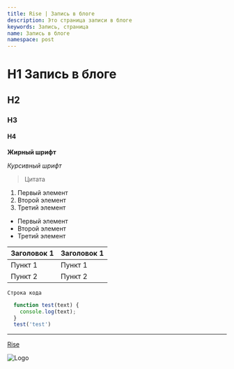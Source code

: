 ```yaml
---
title: Rise | Запись в блоге
description: Это страница записи в блоге
keywords: Запись, страница
name: Запись в блоге
namespace: post
---
```


# H1 Запись в блоге

## H2

### H3

#### H4

**Жирный шрифт**

_Курсивный шрифт_

> Цитата

1. Первый элемент
2. Второй элемент
3. Третий элемент

- Первый элемент
- Второй элемент
- Третий элемент

| Заголовок 1 | Заголовок 1 |
| ----------- | ----------- |
| Пункт 1     | Пункт 1     |
| Пункт 2     | Пункт 2     |

`Строка кода`

```js
  function test(text) {
    console.log(text);
  }
  test('test')
```

---

[Rise](https://wotkad.ru/rise/)

![Logo](/assets/images/logo.svg)